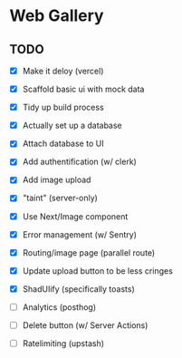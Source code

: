 # Web Gallery

## TODO

- [x] Make it deloy (vercel)
- [x] Scaffold basic ui with mock data
- [x] Tidy up build process
- [x] Actually set up a database
- [x] Attach database to UI
- [x] Add authentification (w/ clerk)
- [x] Add image upload
- [x] "taint" (server-only)
- [x] Use Next/Image component
- [x] Error management (w/ Sentry)
- [X] Routing/image page (parallel route)
- [X] Update upload button to be less cringes
- [X] ShadUIify (specifically toasts)
- [ ] Analytics (posthog)
- [ ] Delete button (w/ Server Actions)
- [ ] Ratelimiting (upstash)


